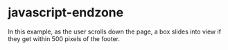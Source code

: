 # javascript-endzone
In this example, as the user scrolls down the page, a box slides into view if they get within 500 pixels of the footer.
